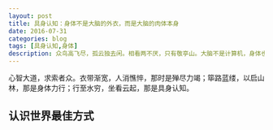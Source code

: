 ```yaml
---
layout: post
title: 具身认知：身体不是大脑的外衣，而是大脑的肉体本身
date: 2016-07-31
categories: blog
tags: [具身认知,身体]
description: 众鸟高飞尽，孤云独去闲。相看两不厌，只有敬亭山。大脑不是计算机，身体也不是硬件，大脑扎根身体，身体牵动大脑，「身体不是大脑的外衣，而是大脑的肉体本身。」 
---
```



心智大道，求索者众。衣带渐宽，人消憔悴，那时是殚尽力竭；筚路蓝缕，以启山林，那是身体力行；行至水穷，坐看云起，那是具身认知。

## 认识世界最佳方式


